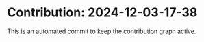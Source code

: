 # Contribution: 2024-12-03-17-38
This is an automated commit to keep the contribution graph active.
